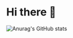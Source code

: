 # Hi there 👋


![Anurag's GitHub stats](https://github-readme-stats.vercel.app/api?username=yssvi72&show_icons=true&bg_color=00000000)
<!--
**yssvi72/yssvi72** is a ✨ _special_ ✨ repository because its `README.md` (this file) appears on your GitHub profile.

Here are some ideas to get you started:

- 🔭 I’m currently working on ...
- 🌱 I’m currently learning ...
- 👯 I’m looking to collaborate on ...
- 🤔 I’m looking for help with ...
- 💬 Ask me about ...
- 📫 How to reach me: ...
- 😄 Pronouns: ...
- ⚡ Fun fact: ...
-->
